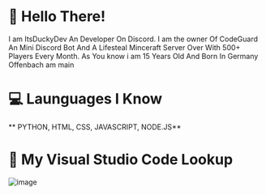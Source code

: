 # 👋 Hello There!

I am ItsDuckyDev An Developer On Discord. I am the owner Of CodeGuard An Mini Discord Bot 
And A Lifesteal Minceraft Server Over With 500+ Players Every Month.
As You know i am 15 Years Old And Born In Germany Offenbach am main 

# 💻 Launguages I Know

** PYTHON, HTML, CSS, JAVASCRIPT, NODE.JS**

# 🛑 My Visual Studio Code Lookup

![image](https://github.com/user-attachments/assets/f80b58e3-6568-4e39-b1ea-15f15c8f906a)
